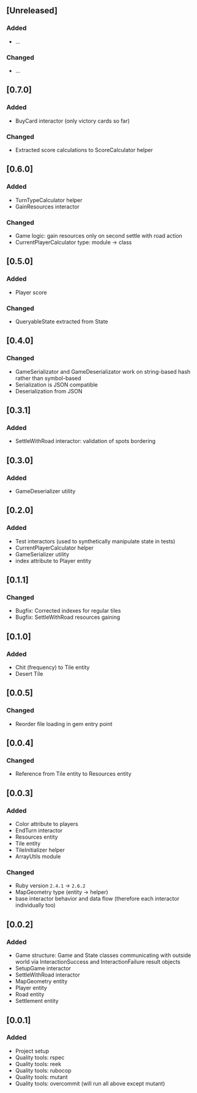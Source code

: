 ## [Unreleased]
### Added
- ...

### Changed
- ...

## [0.7.0]
### Added
- BuyCard interactor (only victory cards so far)

### Changed
- Extracted score calculations to ScoreCalculator helper

## [0.6.0]
### Added
- TurnTypeCalculator helper
- GainResources interactor

### Changed
- Game logic: gain resources only on second settle with road action
- CurrentPlayerCalculator type: module -> class

## [0.5.0]
### Added
- Player score

### Changed
- QueryableState extracted from State

## [0.4.0]
### Changed
- GameSerializator and GameDeserializator work on string-based hash rather than symbol-based
- Serialization is JSON compatible
- Deserialization from JSON

## [0.3.1]
### Added
- SettleWithRoad interactor: validation of spots bordering

## [0.3.0]
### Added
- GameDeserializer utility

## [0.2.0]
### Added
- Test interactors (used to synthetically manipulate state in tests)
- CurrentPlayerCalculator helper
- GameSerializer utility
- index attribute to Player entity

## [0.1.1]
### Changed
- Bugfix: Corrected indexes for regular tiles
- Bugfix: SettleWithRoad resources gaining

## [0.1.0]
### Added
- Chit (frequency) to Tile entity
- Desert Tile

## [0.0.5]
### Changed
- Reorder file loading in gem entry point

## [0.0.4]
### Changed
- Reference from Tile entity to Resources entity

## [0.0.3]
### Added
- Color attribute to players
- EndTurn interactor
- Resources entity
- Tile entity
- TileInitializer helper
- ArrayUtils module

### Changed
- Ruby version `2.4.1` -> `2.6.2`
- MapGeometry type (entity -> helper)
- base interactor behavior and data flow (therefore each interactor individually too)

## [0.0.2]
### Added
- Game structure: Game and State classes communicating with outside world via InteractionSuccess and InteractionFailure result objects
- SetupGame interactor
- SettleWithRoad interactor
- MapGeometry entity
- Player entity
- Road entity
- Settlement entity

## [0.0.1]
### Added
- Project setup
- Quality tools: rspec
- Quality tools: reek
- Quality tools: rubocop
- Quality tools: mutant
- Quality tools: overcommit (will run all above except mutant)
